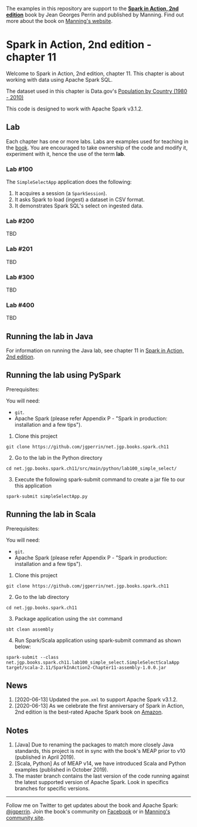 The examples in this repository are support to the **[Spark in Action, 2nd edition](http://jgp.net/sia)** book by Jean Georges Perrin and published by Manning. Find out more about the book on [Manning's website](http://jgp.net/sia).

# Spark in Action, 2nd edition - chapter 11

Welcome to Spark in Action, 2nd edition, chapter 11. This chapter is about working with data using Apache Spark SQL.

The dataset used in this chapter is Data.gov's [Population by Country (1980 - 2010)](https://catalog.data.gov/dataset/population-by-country-1980-2010)

This code is designed to work with Apache Spark v3.1.2.

## Lab

Each chapter has one or more labs. Labs are examples used for teaching in the [book](https://www.manning.com/books/spark-in-action-second-edition?a_aid=jgp). You are encouraged to take ownership of the code and modify it, experiment with it, hence the use of the term **lab**.
 
### Lab \#100

The `SimpleSelectApp` application does the following:

1.	It acquires a session (a `SparkSession`).
2.	It asks Spark to load (ingest) a dataset in CSV format.
3.	It demonstrates Spark SQL's select on ingested data.

### Lab \#200

TBD

### Lab \#201

TBD

### Lab \#300

TBD

### Lab \#400

TBD

## Running the lab in Java

For information on running the Java lab, see chapter 11 in [Spark in Action, 2nd edition](http://jgp.net/sia).

## Running the lab using PySpark

Prerequisites:

You will need:
 * `git`.
 * Apache Spark (please refer Appendix P - "Spark in production: installation and a few tips").

1. Clone this project

```
git clone https://github.com/jgperrin/net.jgp.books.spark.ch11
```

2. Go to the lab in the Python directory

```
cd net.jgp.books.spark.ch11/src/main/python/lab100_simple_select/
```

3. Execute the following spark-submit command to create a jar file to our this application

```
spark-submit simpleSelectApp.py
```

## Running the lab in Scala

Prerequisites:

You will need:
 * `git`.
 * Apache Spark (please refer Appendix P - "Spark in production: installation and a few tips"). 

1. Clone this project

```
git clone https://github.com/jgperrin/net.jgp.books.spark.ch11
```

2. Go to the lab directory

```
cd net.jgp.books.spark.ch11
```

3. Package application using the `sbt` command

```
sbt clean assembly
```

4. Run Spark/Scala application using spark-submit command as shown below:

```
spark-submit --class net.jgp.books.spark.ch11.lab100_simple_select.SimpleSelectScalaApp target/scala-2.11/SparkInAction2-Chapter11-assembly-1.0.0.jar
```

## News

 1. [2020-06-13] Updated the `pom.xml` to support Apache Spark v3.1.2. 
 1. [2020-06-13] As we celebrate the first anniversary of Spark in Action, 2nd edition is the best-rated Apache Spark book on [Amazon](https://amzn.to/2TPnmOv). 
 
## Notes

 1. [Java] Due to renaming the packages to match more closely Java standards, this project is not in sync with the book's MEAP prior to v10 (published in April 2019).
 1. [Scala, Python] As of MEAP v14, we have introduced Scala and Python examples (published in October 2019).
 1. The master branch contains the last version of the code running against the latest supported version of Apache Spark. Look in specifics branches for specific versions.

---

Follow me on Twitter to get updates about the book and Apache Spark: [@jgperrin](https://twitter.com/jgperrin). Join the book's community on [Facebook](https://www.facebook.com/SparkWithJava/) or in [Manning's community site](https://forums.manning.com/forums/spark-in-action-second-edition?a_aid=jgp).
